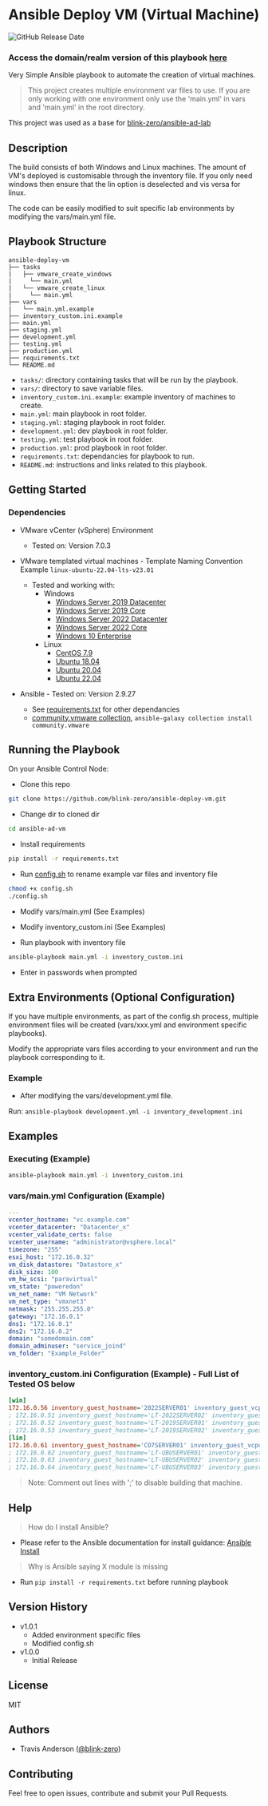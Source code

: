# Ansible Deploy VM (Virtual Machine)

<img alt="GitHub Release Date" src="https://img.shields.io/badge/Tested%20with%20Ansible%20version-2.9.27-orange?style=for-the-badge">

### Access the domain/realm version of this playbook [here](https://github.com/blink-zero/ansible-deploy-vm-domain)

Very Simple Ansible playbook to automate the creation of virtual machines. 



>This project creates multiple environment var files to use. If you are only working with one environment only use the 'main.yml' in vars and 'main.yml' in the root directory.

This project was used as a base for [blink-zero/ansible-ad-lab](https://github.com/blink-zero/ansible-ad-lab)

## Description

The build consists of both Windows and Linux machines. The amount of VM's deployed is customisable through the inventory file. If you only need windows then ensure that the lin option is deselected and vis versa for linux.

The code can be easily modified to suit specific lab environments by modifying the vars/main.yml file.

## Playbook Structure

```
ansible-deploy-vm
├── tasks
|   ├── vmware_create_windows
|     └── main.yml
|   └── vmware_create_linux
|     └── main.yml
├── vars
|   └── main.yml.example
├── inventory_custom.ini.example
├── main.yml
├── staging.yml
├── development.yml
├── testing.yml
├── production.yml
├── requirements.txt
└── README.md
```
- `tasks/`: directory containing tasks that will be run by the playbook.
- `vars/`: directory to save variable files.
- `inventory_custom.ini.example`: example inventory of machines to create.
- `main.yml`: main playbook in root folder.
- `staging.yml`: staging playbook in root folder.
- `development.yml`: dev playbook in root folder.
- `testing.yml`: test playbook in root folder.
- `production.yml`: prod playbook in root folder.
- `requirements.txt`: dependancies for playbook to run.
- `README.md`: instructions and links related to this playbook.

## Getting Started

### Dependencies

* VMware vCenter (vSphere) Environment
    * Tested on: Version 7.0.3

* VMware templated virtual machines - Template Naming Convention Example `linux-ubuntu-22.04-lts-v23.01`
    * Tested and working with:
        * Windows
            * [Windows Server 2019 Datacenter](https://www.microsoft.com/en-us/evalcenter/download-windows-server-2019)
            * [Windows Server 2019 Core](https://www.microsoft.com/en-us/evalcenter/download-windows-server-2019)
            * [Windows Server 2022 Datacenter](https://www.microsoft.com/en-us/evalcenter/download-windows-server-2022)
            * [Windows Server 2022 Core](https://www.microsoft.com/en-us/evalcenter/download-windows-server-2022)
            * [Windows 10 Enterprise](https://www.microsoft.com/en-us/evalcenter/evaluate-windows-10-enterprise)
        * Linux
            * [CentOS 7.9](https://www.centos.org/download/)
            * [Ubuntu 18.04](https://releases.ubuntu.com/18.04/)
            * [Ubuntu 20.04](https://releases.ubuntu.com/20.04/)
            * [Ubuntu 22.04](https://releases.ubuntu.com/22.04/)

* Ansible - Tested on: Version 2.9.27
    * See [requirements.txt]() for other dependancies
    * [community.vmware collection](https://docs.ansible.com/ansible/latest/collections/community/vmware/index.html), `ansible-galaxy collection install community.vmware`

## Running the Playbook

On your Ansible Control Node:

* Clone this repo
```sh
git clone https://github.com/blink-zero/ansible-deploy-vm.git
```
* Change dir to cloned dir
```sh
cd ansible-ad-vm
```
* Install requirements
```sh
pip install -r requirements.txt
```
* Run [config.sh]() to rename example var files and inventory file
```sh
chmod +x config.sh
./config.sh
```
* Modify vars/main.yml (See Examples)

* Modify inventory_custom.ini (See Examples)

* Run playbook with inventory file
```sh
ansible-playbook main.yml -i inventory_custom.ini
```
* Enter in passwords when prompted

## Extra Environments (Optional Configuration)

If you have multiple environments, as part of the config.sh process, multiple environment files will be created (vars/xxx.yml and environment specific playbooks).

Modify the appropriate vars files according to your environment and run the playbook corresponding to it.

### Example

* After modifying the vars/development.yml file.

Run: `ansible-playbook development.yml -i inventory_development.ini`


## Examples

### Executing (Example)

```sh
ansible-playbook main.yml -i inventory_custom.ini
```

### vars/main.yml Configuration (Example)

```yaml
---
vcenter_hostname: "vc.example.com"
vcenter_datacenter: "Datacenter_x"
vcenter_validate_certs: false
vcenter_username: "administrator@vsphere.local"
timezone: "255"
esxi_host: "172.16.0.32"
vm_disk_datastore: "Datastore_x"
disk_size: 100
vm_hw_scsi: "paravirtual"
vm_state: "poweredon"
vm_net_name: "VM Network"
vm_net_type: "vmxnet3"
netmask: "255.255.255.0"
gateway: "172.16.0.1"
dns1: "172.16.0.1"
dns2: "172.16.0.2"
domain: "somedomain.com"
domain_adminuser: "service_joind"
vm_folder: "Example_Folder"
```
### inventory_custom.ini Configuration (Example) - Full List of Tested OS below

```ini
[win]
172.16.0.56 inventory_guest_hostname='2022SERVER01' inventory_guest_vcpu='2' inventory_guest_vram='4096' inventory_template_name='windows-server-2022-datacenter-dexp-v23.01' inventory_vm_guestid='windows9Server64Guest'
; 172.16.0.51 inventory_guest_hostname='LT-2022SERVER02' inventory_guest_vcpu='2' inventory_guest_vram='4096' inventory_template_name='windows-server-2022-datacenter-core-v23.01' inventory_vm_guestid='windows9Server64Guest'
; 172.16.0.52 inventory_guest_hostname='LT-2019SERVER01' inventory_guest_vcpu='2' inventory_guest_vram='4096' inventory_template_name='windows-server-2019-datacenter-dexp-v23.01' inventory_vm_guestid='windows9Server64Guest'
; 172.16.0.53 inventory_guest_hostname='LT-2019SERVER02' inventory_guest_vcpu='2' inventory_guest_vram='4096' inventory_template_name='windows-server-2019-datacenter-core-v23.01' inventory_vm_guestid='windows9Server64Guest'
[lin]
172.16.0.61 inventory_guest_hostname='CO7SERVER01' inventory_guest_vcpu='1' inventory_guest_vram='2048' inventory_template_name='linux-centos-7-v23.01' inventory_vm_guestid='centos64Guest'
; 172.16.0.62 inventory_guest_hostname='LT-UBUSERVER01' inventory_guest_vcpu='2' inventory_guest_vram='4096' inventory_template_name='linux-ubuntu-18.04-lts-v23.01' inventory_vm_guestid='ubuntu64Guest'
; 172.16.0.63 inventory_guest_hostname='LT-UBUSERVER02' inventory_guest_vcpu='2' inventory_guest_vram='4096' inventory_template_name='linux-ubuntu-20.04-lts-v23.01' inventory_vm_guestid='ubuntu64Guest'
; 172.16.0.64 inventory_guest_hostname='LT-UBUSERVER03' inventory_guest_vcpu='2' inventory_guest_vram='4096' inventory_template_name='linux-ubuntu-22.04-lts-v23.01' inventory_vm_guestid='ubuntu64Guest'
```
> Note:
> Comment out lines with ';' to disable building that machine.

## Help

> How do I install Ansible?
* Please refer to the Ansible documentation for install guidance: [Ansible Install](https://docs.ansible.com/ansible/latest/installation_guide/intro_installation.html)

> Why is Ansible saying X module is missing
* Run `pip install -r requirements.txt` before running playbook

## Version History
* v1.0.1
    * Added environment specific files
    * Modified config.sh
* v1.0.0
    * Initial Release

## License

MIT

## Authors

- Travis Anderson ([@blink-zero](https://github.com/blink-zero/))

## Contributing

Feel free to open issues, contribute and submit your Pull Requests.
